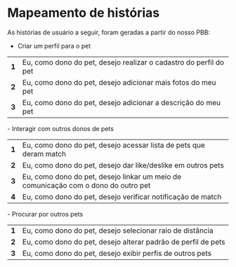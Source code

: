 # Mapeamento de histórias

As histórias de usuário a seguir, foram geradas a partir do nosso PBB:

- Criar um perfil para o pet

<table>
  <tr>
    <td> <b> 1 </b> </td> 
    <td> Eu, como dono do pet, desejo realizar o cadastro do perfil do pet
  </tr>
  <tr>
    <td> <b> 2 </b> </td> 
    <td> Eu, como dono do pet, desejo adicionar mais fotos do meu pet
  </tr>
  <tr>
    <td> <b> 3 </b> </td> 
    <td> Eu, como dono do pet, desejo adicionar a descrição do meu pet
  </tr>
  </table>
- Interagir com outros donos de pets 
<table>
  <tr>
    <td> <b> 1 </b> </td> 
    <td> Eu, como dono do pet, desejo acessar lista de pets que deram match
  </tr>
  <tr>
    <td> <b> 2 </b> </td> 
    <td> Eu, como dono do pet, desejo dar like/deslike em outros pets
  </tr>
  <tr>
    <td> <b> 3 </b> </td> 
    <td> Eu, como dono do pet, desejo linkar um meio de comunicação com o dono do outro pet
  </tr>
  <tr>
    <td> <b> 4 </b> </td> 
    <td> Eu, como dono do pet, desejo verificar notificação de match
  </tr>
  </table>
- Procurar por outros pets
<table>
  <tr>
    <td> <b> 1 </b> </td> 
    <td> Eu, como dono do pet, desejo selecionar raio de distância
  </tr>
  <tr>
    <td> <b> 2 </b> </td> 
    <td> Eu, como dono do pet, desejo alterar padrão de perfil de pets
  </tr>
  <tr>
    <td> <b> 3 </b> </td> 
    <td> Eu, como dono do pet, desejo exibir perfis de outros pets
  </tr>
  </table>
